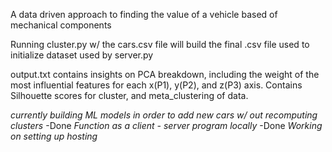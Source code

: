 A data driven approach to finding the value of a vehicle based of mechanical components

Running cluster.py w/ the cars.csv file will build the final .csv file used to initialize dataset used by server.py

output.txt contains insights on PCA breakdown, including the weight of the most influential features for each x(P1), y(P2), and z(P3) axis. Contains Silhouette scores for cluster, and meta_clustering of data.

*currently building ML models in order to add new cars w/ out recomputing clusters* -Done
*Function as a client - server program locally* -Done
*Working on setting up hosting*
